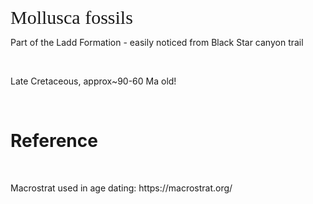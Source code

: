 
<h style="font-size:30px;font-family:Fantasy"> Mollusca fossils </h>
<br>
<p> Part of the Ladd Formation - easily noticed from Black Star canyon trail</p>
<br>
<p> Late Cretaceous, approx~90-60 Ma old! </p>
<br>
<h1>Reference</h1>
<br>
<p> Macrostrat used in age dating: https://macrostrat.org/ </p>
